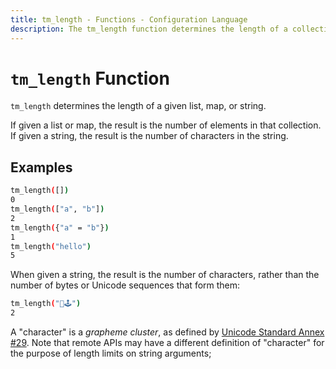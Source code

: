 ```yaml
---
title: tm_length - Functions - Configuration Language
description: The tm_length function determines the length of a collection or string.
---
```


# `tm_length` Function

`tm_length` determines the length of a given list, map, or string.

If given a list or map, the result is the number of elements in that collection.
If given a string, the result is the number of characters in the string.

## Examples

```sh
tm_length([])
0
tm_length(["a", "b"])
2
tm_length({"a" = "b"})
1
tm_length("hello")
5
```

When given a string, the result is the number of characters, rather than the
number of bytes or Unicode sequences that form them:

```sh
tm_length("👾🕹️")
2
```

A "character" is a _grapheme cluster_, as defined by
[Unicode Standard Annex #29](http://unicode.org/reports/tr29/). Note that
remote APIs may have a different definition of "character" for the purpose of
length limits on string arguments;
